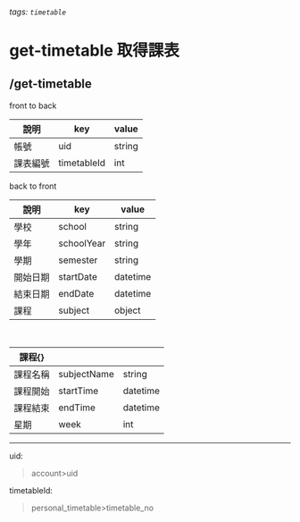 ###### tags: `timetable`
# get-timetable 取得課表
## /get-timetable
front to back

| 說明     | key         | value  |
| -------- | ----------- | ------ |
| 帳號     | uid         | string |
| 課表編號 | timetableId | int    |

back to front

| 說明     | key        | value    |
| -------- | ---------- | -------- |
| 學校     | school     | string   |
| 學年     | schoolYear | string   |
| 學期     | semester   | string   |
| 開始日期 | startDate  | datetime |
| 結束日期 | endDate    | datetime |
| 課程     | subject    | object   |
&nbsp;
&nbsp;

| 課程{} |             |          |
| ---------- | ----------- | -------- |
| 課程名稱   | subjectName | string   |
| 課程開始   | startTime   | datetime |
| 課程結束   | endTime     | datetime |
| 星期       | week        | int      |

---
uid:
 >account>uid

timetableId:
 >personal_timetable>timetable_no